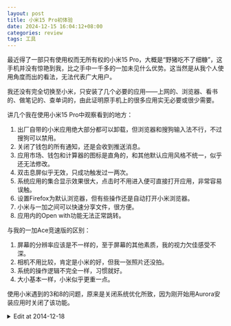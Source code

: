 ```yaml
---
layout: post
title: 小米15 Pro初体验
date: 2024-12-15 16:04:12+08:00
categories: review
tags: 工具
---
```


最近得了一部只有使用权而无所有权的小米15 Pro，大概是“野猪吃不了细糠”，这手机并没有惊艳到我，比之手中一千多的一加未见什么优势。这当然是从我个人使用角度而出的看法，无法代表广大用户。

我还没有完全切换至小米，只安装了几个必要的应用——上网的、浏览器、看书的、做笔记的、查单词的，由此证明原手机上的很多应用实无必要或很少需要。

讲几个我在使用小米15 Pro中观察看到的地方：

1. 出厂自带的小米应用绝大部分都可以卸载，但浏览器和搜狗输入法不行，不过搜狗可以禁用。
2. 关闭了钱包的所有通知，还是会收到推送消息。
3. 应用市场、钱包和计算器的图标是直角的，和其他默认应用风格不统一，似乎还无法修改。
4. 双击息屏似乎无效，只成功触发过一两次。
5. 系统应用的集合显示效果很大，点击时不用进入便可直接打开应用，非常容易误触。
6. 设置Firefox为默认浏览器，但有些操作还是自动打开小米浏览器。
7. 小米与一加之间可以快速分享文件，很方便。
8. 应用内的Open with功能无法正常跳转。

与我的一加Ace竞速版的区别：

1. 屏幕的分辨率应该是不一样的，至于屏幕的其他素质，我的视力欠佳感受不深。
2. 相机不用比较，肯定是小米的好，但我一张照片还没拍。
3. 系统的操作逻辑不完全一样，习惯就好。
4. 大小基本一样，小米似乎更重一点。

使用小米遇到的3和8的问题，原来是关闭系统优化所致，因为刚开始用Aurora安装应用时关闭了该功能。

<details>
  <summary>Edit at 2014-12-18</summary>
</details>
